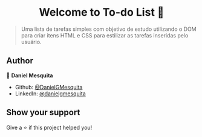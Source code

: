 <h1 align="center">Welcome to To-do List 👋</h1>
<p>
</p>

> Uma lista de tarefas simples com objetivo de estudo utilizando o DOM para criar itens HTML e CSS para estilizar as tarefas inseridas pelo usuário.

## Author

👤 **Daniel Mesquita**

* Github: [@DanielGMesquita](https://github.com/DanielGMesquita)
* LinkedIn: [@danielgmesquita](https://linkedin.com/in/danielgmesquita)

## Show your support

Give a ⭐️ if this project helped you!